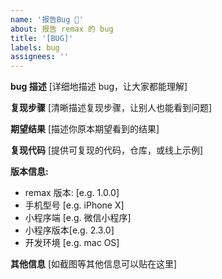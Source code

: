 ```yaml
---
name: '报告Bug 🐛'
about: 报告 remax 的 bug
title: '[BUG]'
labels: bug
assignees: ''
---
```


**bug 描述** [详细地描述 bug，让大家都能理解]

**复现步骤** [清晰描述复现步骤，让别人也能看到问题]

**期望结果** [描述你原本期望看到的结果]

**复现代码** [提供可复现的代码，仓库，或线上示例]

**版本信息:**

- remax 版本: [e.g. 1.0.0]
- 手机型号 [e.g. iPhone X]
- 小程序端 [e.g. 微信小程序]
- 小程序版本[e.g. 2.3.0]
- 开发环境 [e.g. mac OS]

**其他信息** [如截图等其他信息可以贴在这里]
